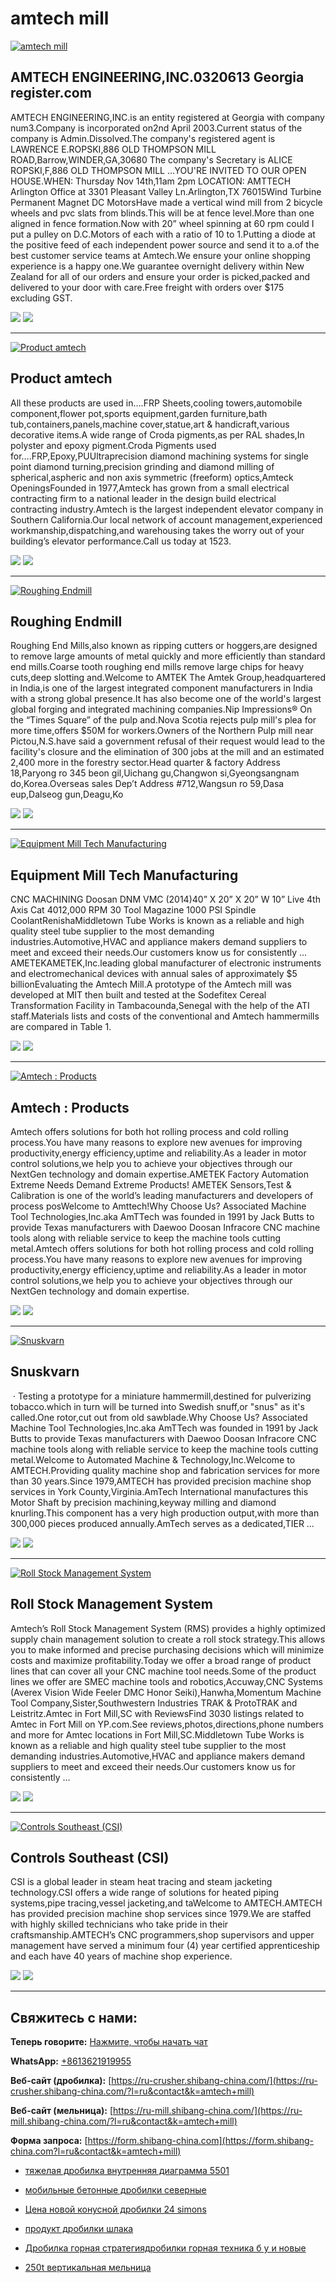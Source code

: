# amtech mill

<a href="https://swt.shibang-china.com/?l=ru&img&k=amtech+mill" target="_blank">![amtech mill](http://static.shibang-china.com/all-800x300/553.jpg)</a>

## AMTECH ENGINEERING,INC.0320613 Georgia register.com
AMTECH ENGINEERING,INC.is an entity registered at Georgia with company num3.Company is incorporated on2nd April 2003.Current status of the company is Admin.Dissolved.The company's registered agent is LAWRENCE E.ROPSKI,886 OLD THOMPSON MILL ROAD,Barrow,WINDER,GA,30680 The company's Secretary is ALICE ROPSKI,F,886 OLD THOMPSON MILL …YOU'RE INVITED TO OUR OPEN HOUSE.WHEN: Thursday Nov 14th,11am 2pm LOCATION: AMTTECH Arlington Office at 3301 Pleasant Valley Ln.Arlington,TX 76015Wind Turbine Permanent Magnet DC MotorsHave made a vertical wind mill from 2 bicycle wheels and pvc slats from blinds.This will be at fence level.More than one aligned in fence formation.Now with 20” wheel spinning at 60 rpm could I put a pulley on D.C.Motors of each with a ratio of 10 to 1.Putting a diode at the positive feed of each independent power source and send it to a.of the best customer service teams at Amtech.We ensure your online shopping experience is a happy one.We guarantee overnight delivery within New Zealand for all of our orders and ensure your order is picked,packed and delivered to your door with care.Free freight with orders over $175 excluding GST.


<a href="https://whatsapp.shibangsoft.com/WhatsApp.php" target="_blank" title="WhatsApp">![](http://static.shibang-china.com/icon/whatsapp.png)</a> <a href="https://swt.shibang-china.com/?l=ru&icon&k=amtech+mill" target="_blank">![](http://static.shibang-china.com/icon/chat-ru.png)</a>

---

<a href="https://swt.shibang-china.com/?l=ru&img&k=amtech+mill" target="_blank">![Product amtech](http://static.shibang-china.com/all-800x300/382.jpg)</a>

## Product amtech
All these products are used in….FRP Sheets,cooling towers,automobile component,flower pot,sports equipment,garden furniture,bath tub,containers,panels,machine cover,statue,art &amp; handicraft,various decorative items.A wide range of Croda pigments,as per RAL shades,In polyster and epoxy pigment.Croda Pigments used for….FRP,Epoxy,PUUltraprecision diamond machining systems for single point diamond turning,precision grinding and diamond milling of spherical,aspheric and non axis symmetric (freeform) optics,Amteck OpeningsFounded in 1977,Amteck has grown from a small electrical contracting firm to a national leader in the design build electrical contracting industry.Amtech is the largest independent elevator company in Southern California.Our local network of account management,experienced workmanship,dispatching,and warehousing takes the worry out of your building’s elevator performance.Call us today at 1523.


<a href="https://whatsapp.shibangsoft.com/WhatsApp.php" target="_blank" title="WhatsApp">![](http://static.shibang-china.com/icon/whatsapp.png)</a> <a href="https://swt.shibang-china.com/?l=ru&icon&k=amtech+mill" target="_blank">![](http://static.shibang-china.com/icon/chat-ru.png)</a>

---

<a href="https://swt.shibang-china.com/?l=ru&img&k=amtech+mill" target="_blank">![Roughing Endmill](http://static.shibang-china.com/all-800x300/1023.jpg)</a>

## Roughing Endmill
Roughing End Mills,also known as ripping cutters or hoggers,are designed to remove large amounts of metal quickly and more efficiently than standard end mills.Coarse tooth roughing end mills remove large chips for heavy cuts,deep slotting and.Welcome to AMTEK The Amtek Group,headquartered in India,is one of the largest integrated component manufacturers in India with a strong global presence.It has also become one of the world's largest global forging and integrated machining companies.Nip Impressions&#174; On the “Times Square” of the pulp and.Nova Scotia rejects pulp mill's plea for more time,offers $50M for workers.Owners of the Northern Pulp mill near Pictou,N.S.have said a government refusal of their request would lead to the facility's closure and the elimination of 300 jobs at the mill and an estimated 2,400 more in the forestry sector.Head quarter &amp; factory Address 18,Paryong ro 345 beon gil,Uichang gu,Changwon si,Gyeongsangnam do,Korea.Overseas sales Dep’t Address #712,Wangsun ro 59,Dasa eup,Dalseog gun,Deagu,Ko


<a href="https://whatsapp.shibangsoft.com/WhatsApp.php" target="_blank" title="WhatsApp">![](http://static.shibang-china.com/icon/whatsapp.png)</a> <a href="https://swt.shibang-china.com/?l=ru&icon&k=amtech+mill" target="_blank">![](http://static.shibang-china.com/icon/chat-ru.png)</a>

---

<a href="https://swt.shibang-china.com/?l=ru&img&k=amtech+mill" target="_blank">![Equipment Mill Tech Manufacturing](http://static.shibang-china.com/all-800x300/547.jpg)</a>

## Equipment Mill Tech Manufacturing
CNC MACHINING Doosan DNM VMC (2014)40” X 20” X 20” W 10” Live 4th Axis Cat 4012,000 RPM 30 Tool Magazine 1000 PSI Spindle CoolantRenishaMiddletown Tube Works is known as a reliable and high quality steel tube supplier to the most demanding industries.Automotive,HVAC and appliance makers demand suppliers to meet and exceed their needs.Our customers know us for consistently …AMETEKAMETEK,Inc.leading global manufacturer of electronic instruments and electromechanical devices with annual sales of approximately $5 billionEvaluating the Amtech Mill.A prototype of the Amtech mill was developed at MIT then built and tested at the Sodefitex Cereal Transformation Facility in Tambacounda,Senegal with the help of the ATI staff.Materials lists and costs of the conventional and Amtech hammermills are compared in Table 1.


<a href="https://whatsapp.shibangsoft.com/WhatsApp.php" target="_blank" title="WhatsApp">![](http://static.shibang-china.com/icon/whatsapp.png)</a> <a href="https://swt.shibang-china.com/?l=ru&icon&k=amtech+mill" target="_blank">![](http://static.shibang-china.com/icon/chat-ru.png)</a>

---

<a href="https://swt.shibang-china.com/?l=ru&img&k=amtech+mill" target="_blank">![Amtech : Products](http://static.shibang-china.com/all-800x300/161.jpg)</a>

## Amtech : Products
Amtech offers solutions for both hot rolling process and cold rolling process.You have many reasons to explore new avenues for improving productivity,energy efficiency,uptime and reliability.As a leader in motor control solutions,we help you to achieve your objectives through our NextGen technology and domain expertise.AMETEK Factory Automation Extreme Needs Demand Extreme Products! AMETEK Sensors,Test &amp; Calibration is one of the world’s leading manufacturers and developers of process posWelcome to Amttech!Why Choose Us? Associated Machine Tool Technologies,Inc.aka AmTTech was founded in 1991 by Jack Butts to provide Texas manufacturers with Daewoo Doosan Infracore CNC machine tools along with reliable service to keep the machine tools cutting metal.Amtech offers solutions for both hot rolling process and cold rolling process.You have many reasons to explore new avenues for improving productivity,energy efficiency,uptime and reliability.As a leader in motor control solutions,we help you to achieve your objectives through our NextGen technology and domain expertise.


<a href="https://whatsapp.shibangsoft.com/WhatsApp.php" target="_blank" title="WhatsApp">![](http://static.shibang-china.com/icon/whatsapp.png)</a> <a href="https://swt.shibang-china.com/?l=ru&icon&k=amtech+mill" target="_blank">![](http://static.shibang-china.com/icon/chat-ru.png)</a>

---

<a href="https://swt.shibang-china.com/?l=ru&img&k=amtech+mill" target="_blank">![Snuskvarn](http://static.shibang-china.com/all-800x300/255.jpg)</a>

## Snuskvarn
&nbsp;&#0183;&#32;Testing a prototype for a miniature hammermill,destined for pulverizing tobacco.which in turn will be turned into Swedish snuff,or &quot;snus&quot; as it's called.One rotor,cut out from old sawblade.Why Choose Us? Associated Machine Tool Technologies,Inc.aka AmTTech was founded in 1991 by Jack Butts to provide Texas manufacturers with Daewoo Doosan Infracore CNC machine tools along with reliable service to keep the machine tools cutting metal.Welcome to Automated Machine &amp; Technology,Inc.Welcome to AMTECH.Providing quality machine shop and fabrication services for more than 30 years.Since 1979,AMTECH has provided precision machine shop services in York County,Virginia.AmTech International manufactures this Motor Shaft by precision machining,keyway milling and diamond knurling.This component has a very high production output,with more than 300,000 pieces produced annually.AmTech serves as a dedicated,TIER …


<a href="https://whatsapp.shibangsoft.com/WhatsApp.php" target="_blank" title="WhatsApp">![](http://static.shibang-china.com/icon/whatsapp.png)</a> <a href="https://swt.shibang-china.com/?l=ru&icon&k=amtech+mill" target="_blank">![](http://static.shibang-china.com/icon/chat-ru.png)</a>

---

<a href="https://swt.shibang-china.com/?l=ru&img&k=amtech+mill" target="_blank">![Roll Stock Management System](http://static.shibang-china.com/all-800x300/1265.jpg)</a>

## Roll Stock Management System
Amtech’s Roll Stock Management System (RMS) provides a highly optimized supply chain management solution to create a roll stock strategy.This allows you to make informed and precise purchasing decisions which will minimize costs and maximize profitability.Today we offer a broad range of product lines that can cover all your CNC machine tool needs.Some of the product lines we offer are SMEC machine tools and robotics,Accuway,CNC Systems (Averex Vision Wide Feeler DMC Honor Seiki),Hanwha,Momentum Machine Tool Company,Sister,Southwestern Industries TRAK &amp; ProtoTRAK and Leistritz.Amtec in Fort Mill,SC with ReviewsFind 3030 listings related to Amtec in Fort Mill on YP.com.See reviews,photos,directions,phone numbers and more for Amtec locations in Fort Mill,SC.Middletown Tube Works is known as a reliable and high quality steel tube supplier to the most demanding industries.Automotive,HVAC and appliance makers demand suppliers to meet and exceed their needs.Our customers know us for consistently …


<a href="https://whatsapp.shibangsoft.com/WhatsApp.php" target="_blank" title="WhatsApp">![](http://static.shibang-china.com/icon/whatsapp.png)</a> <a href="https://swt.shibang-china.com/?l=ru&icon&k=amtech+mill" target="_blank">![](http://static.shibang-china.com/icon/chat-ru.png)</a>

---

<a href="https://swt.shibang-china.com/?l=ru&img&k=amtech+mill" target="_blank">![Controls Southeast (CSI)](http://static.shibang-china.com/all-800x300/430.jpg)</a>

## Controls Southeast (CSI)
CSI is a global leader in steam heat tracing and steam jacketing technology.CSI offers a wide range of solutions for heated piping systems,pipe tracing,vessel jacketing,and taWelcome to AMTECH.AMTECH has provided precision machine shop services since 1979.We are staffed with highly skilled technicians who take pride in their craftsmanship.AMTECH’s CNC programmers,shop supervisors and upper management have served a minimum four (4) year certified apprenticeship and each have 40 years of machine shop experience.

<a href="https://whatsapp.shibangsoft.com/WhatsApp.php" target="_blank" title="WhatsApp">![](http://static.shibang-china.com/icon/whatsapp.png)</a> <a href="https://swt.shibang-china.com/?l=ru&icon&k=amtech+mill" target="_blank">![](http://static.shibang-china.com/icon/chat-ru.png)</a>

---
## Свяжитесь с нами:

**Теперь говорите:** [Нажмите, чтобы начать чат](https://swt.shibang-china.com?l=ru&contact&k=amtech+mill)

**WhatsApp:**  [+8613621919955](https://whatsapp.shibangsoft.com/WhatsApp.php)

**Веб-сайт (дробилка):** [https://ru-crusher.shibang-china.com/](https://ru-crusher.shibang-china.com/?l=ru&contact&k=amtech+mill)

**Веб-сайт (мельница):** [https://ru-mill.shibang-china.com/](https://ru-mill.shibang-china.com/?l=ru&contact&k=amtech+mill)

**Форма запроса:** [https://form.shibang-china.com](https://form.shibang-china.com?l=ru&contact&k=amtech+mill)

* [тяжелая дробилка внутренняя диаграмма 5501](../133/%D1%82%D1%8F%D0%B6%D0%B5%D0%BB%D0%B0%D1%8F%20%D0%B4%D1%80%D0%BE%D0%B1%D0%B8%D0%BB%D0%BA%D0%B0%20%D0%B2%D0%BD%D1%83%D1%82%D1%80%D0%B5%D0%BD%D0%BD%D1%8F%D1%8F%20%D0%B4%D0%B8%D0%B0%D0%B3%D1%80%D0%B0%D0%BC%D0%BC%D0%B0%205501.md)

* [мобильные бетонные дробилки северные](../131/%D0%BC%D0%BE%D0%B1%D0%B8%D0%BB%D1%8C%D0%BD%D1%8B%D0%B5%20%D0%B1%D0%B5%D1%82%D0%BE%D0%BD%D0%BD%D1%8B%D0%B5%20%D0%B4%D1%80%D0%BE%D0%B1%D0%B8%D0%BB%D0%BA%D0%B8%20%D1%81%D0%B5%D0%B2%D0%B5%D1%80%D0%BD%D1%8B%D0%B5.md)

* [Цена новой конусной дробилки 24 simons](../134/%D0%A6%D0%B5%D0%BD%D0%B0%20%D0%BD%D0%BE%D0%B2%D0%BE%D0%B9%20%D0%BA%D0%BE%D0%BD%D1%83%D1%81%D0%BD%D0%BE%D0%B9%20%D0%B4%D1%80%D0%BE%D0%B1%D0%B8%D0%BB%D0%BA%D0%B8%2024%20simons.md)

* [продукт дробилки шлака](../133/%D0%BF%D1%80%D0%BE%D0%B4%D1%83%D0%BA%D1%82%20%D0%B4%D1%80%D0%BE%D0%B1%D0%B8%D0%BB%D0%BA%D0%B8%20%D1%88%D0%BB%D0%B0%D0%BA%D0%B0.md)

* [Дробилка горная стратегиядробилки горная техника б  у и новые](../131/%D0%94%D1%80%D0%BE%D0%B1%D0%B8%D0%BB%D0%BA%D0%B0%20%D0%B3%D0%BE%D1%80%D0%BD%D0%B0%D1%8F%20%D1%81%D1%82%D1%80%D0%B0%D1%82%D0%B5%D0%B3%D0%B8%D1%8F%D0%B4%D1%80%D0%BE%D0%B1%D0%B8%D0%BB%D0%BA%D0%B8%20%D0%B3%D0%BE%D1%80%D0%BD%D0%B0%D1%8F%20%D1%82%D0%B5%D1%85%D0%BD%D0%B8%D0%BA%D0%B0%20%D0%B1%20%20%D1%83%20%D0%B8%20%D0%BD%D0%BE%D0%B2%D1%8B%D0%B5.md)

* [250t вертикальная мельница](../131/250t%20%D0%B2%D0%B5%D1%80%D1%82%D0%B8%D0%BA%D0%B0%D0%BB%D1%8C%D0%BD%D0%B0%D1%8F%20%D0%BC%D0%B5%D0%BB%D1%8C%D0%BD%D0%B8%D1%86%D0%B0.md)
